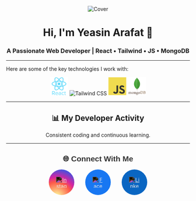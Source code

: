 <!-- Cover Image -->
<p align="center">
  <img src="https://i.ibb.co/1fqc8kqv/Chat-GPT-Image-Aug-8-2025-03-10-42-PM.png" alt="Cover" />
</p>

<!-- Name & Intro -->
<h1 align="center">Hi, I'm Yeasin Arafat 👋</h1>
<h3 align="center">A Passionate Web Developer | React • Tailwind • JS • MongoDB</h3>

---

<!-- Tech Stack -->
Here are some of the key technologies I work with:

<p align="center">
  <img src="https://raw.githubusercontent.com/devicons/devicon/master/icons/react/react-original-wordmark.svg" alt="React" width="50" height="50"/>
  <img src="https://www.vectorlogo.zone/logos/tailwindcss/tailwindcss-icon.svg" alt="Tailwind CSS" width="50" height="50"/>
  <img src="https://raw.githubusercontent.com/devicons/devicon/master/icons/javascript/javascript-original.svg" alt="JavaScript" width="50" height="50"/>
  <img src="https://raw.githubusercontent.com/devicons/devicon/master/icons/mongodb/mongodb-original-wordmark.svg" alt="MongoDB" width="50" height="50"/>
</p>

---

<!-- Daily.dev Card -->
<h2 align="center">📊 My Developer Activity</h2>
<p align="center">
  Consistent coding and continuous learning.  
</p>

---



<h2 align="center" style="font-family: Arial, sans-serif; color: #333;">
  🌐 Connect With Me
</h2>
<div align="center" style="display: flex; justify-content: center; margin-top: 10px;">
  <a href="https://instagram.com/arafat_mr" target="_blank" rel="noopener noreferrer" 
     style="display: inline-flex; align-items: center; justify-content: center; 
            background: radial-gradient(circle at 30% 107%, #fdf497 0%, #fdf497 5%, 
            #fd5949 45%, #d6249f 60%, #285AEB 90%); padding: 10px; border-radius: 50%; 
            width: 50px; height: 50px; margin: 0 15px;">
    <img src="https://raw.githubusercontent.com/rahuldkjain/github-profile-readme-generator/master/src/images/icons/Social/instagram.svg" 
         alt="Instagram" width="30" height="30" style="filter: invert(1);" />
  </a>
  <a href="https://facebook.com/arafat.mr" target="_blank" rel="noopener noreferrer" 
     style="display: inline-flex; align-items: center; justify-content: center; 
            background: #1877F2; padding: 10px; border-radius: 50%; 
            width: 50px; height: 50px; margin: 0 15px;">
    <img src="https://raw.githubusercontent.com/rahuldkjain/github-profile-readme-generator/master/src/images/icons/Social/facebook.svg" 
         alt="Facebook" width="30" height="30" style="filter: invert(1);" />
  </a>
  <a href="https://linkedin.com/in/arafat-mr" target="_blank" rel="noopener noreferrer" 
     style="display: inline-flex; align-items: center; justify-content: center; 
            background: #0A66C2; padding: 10px; border-radius: 50%; 
            width: 50px; height: 50px; margin: 0 15px;">
    <img src="https://cdn.jsdelivr.net/gh/devicons/devicon/icons/linkedin/linkedin-original.svg" 
         alt="LinkedIn" width="30" height="30" style="filter: invert(1);" />
  </a>
</div>
